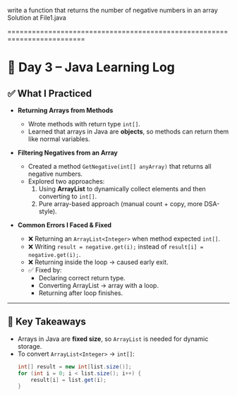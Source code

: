 write a function that returns the number of negative numbers in an array
Solution at File1.java

=========================================================================

# 📘 Day 3 – Java Learning Log  

## ✅ What I Practiced  
- **Returning Arrays from Methods**  
  - Wrote methods with return type `int[]`.  
  - Learned that arrays in Java are **objects**, so methods can return them like normal variables.  

- **Filtering Negatives from an Array**  
  - Created a method `GetNegative(int[] anyArray)` that returns all negative numbers.  
  - Explored two approaches:  
    1. Using **ArrayList<Integer>** to dynamically collect elements and then converting to `int[]`.  
    2. Pure array-based approach (manual count + copy, more DSA-style).  

- **Common Errors I Faced & Fixed**  
  - ❌ Returning an `ArrayList<Integer>` when method expected `int[]`.  
  - ❌ Writing `result = negative.get(i);` instead of `result[i] = negative.get(i);`.  
  - ❌ Returning inside the loop → caused early exit.  
  - ✅ Fixed by:  
    - Declaring correct return type.  
    - Converting ArrayList → array with a loop.  
    - Returning after loop finishes.  

---

## 📝 Key Takeaways  
- Arrays in Java are **fixed size**, so `ArrayList` is needed for dynamic storage.  
- To convert `ArrayList<Integer>` → `int[]`:  
  ```java
  int[] result = new int[list.size()];
  for (int i = 0; i < list.size(); i++) {
      result[i] = list.get(i);
  }
